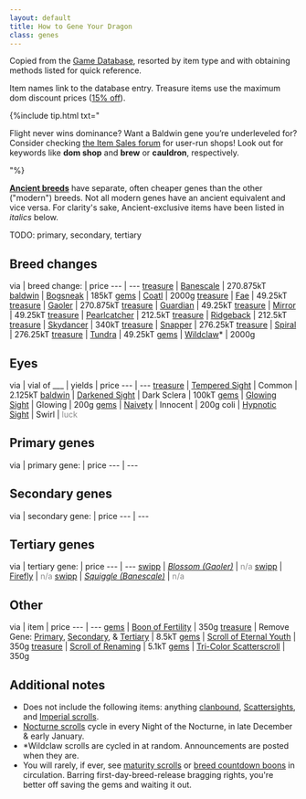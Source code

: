 ```yaml
---
layout: default
title: How to Gene Your Dragon
class: genes
---
```

Copied from the [Game Database](https://www1.flightrising.com/game-database/items/specialty), resorted by item type and with obtaining methods listed for quick reference.

Item names link to the database entry. Treasure items use the maximum dom discount prices ([15% off](https://www.wolframalpha.com/input/?i=normalPrice+-+%28normalPrice*0.15%29%3D)).

{%include tip.html txt="<p>Flight never wins dominance? Want a Baldwin gene you’re underleveled for? Consider checking <a href='https://www1.flightrising.com/forums/ibaz'>the Item Sales forum</a> for user-run shops! Look out for keywords like <b>dom shop</b> and <strong>brew</strong> or <b>cauldron</b>, respectively.</p>"%}

<span style="ac">**[Ancient breeds](https://www1.flightrising.com/forums/ann/2666061)**</span> have separate, often cheaper genes than the other ("modern") breeds. Not all modern genes have an ancient equivalent and vice versa. For clarity's sake, Ancient-exclusive items have been listed in <i>italics</i> below.

TODO: primary, secondary, tertiary

## Breed changes

via | <span class="redundant">breed change:</span> | price
--- | ---
[treasure](https://flightrising.com/main.php?p=market&tab=spec) | [Banescale](https://www1.flightrising.com/game-database/item/32411) | 270.875kT
[baldwin](https://www1.flightrising.com/trading/baldwin/create) | [Bogsneak](https://www1.flightrising.com/game-database/item/19565) | 185kT
[gems](https://flightrising.com/main.php?p=market&tab=spec&type=1) | [Coatl](https://www1.flightrising.com/game-database/item/2424) | 2000g
[treasure](https://flightrising.com/main.php?p=market&tab=spec) | [Fae](https://www1.flightrising.com/game-database/item/555) | 49.25kT
[treasure](https://flightrising.com/main.php?p=market&tab=spec) | [Gaoler](https://www1.flightrising.com/game-database/item/30148) | 270.875kT
[treasure](https://flightrising.com/main.php?p=market&tab=spec) | [Guardian](https://www1.flightrising.com/game-database/item/556) | 49.25kT
[treasure](https://flightrising.com/main.php?p=market&tab=spec) | [Mirror](https://www1.flightrising.com/game-database/item/557) | 49.25kT
[treasure](https://flightrising.com/main.php?p=market&tab=spec) | [Pearlcatcher](https://www1.flightrising.com/game-database/item/558) | 212.5kT
[treasure](https://flightrising.com/main.php?p=market&tab=spec) | [Ridgeback](https://www1.flightrising.com/game-database/item/559) | 212.5kT
[treasure](https://flightrising.com/main.php?p=market&tab=spec) | [Skydancer](https://www1.flightrising.com/game-database/item/1583) | 340kT
[treasure](https://flightrising.com/main.php?p=market&tab=spec) | [Snapper](https://www1.flightrising.com/game-database/item/719) | 276.25kT
[treasure](https://flightrising.com/main.php?p=market&tab=spec) | [Spiral](https://www1.flightrising.com/game-database/item/560) | 276.25kT
[treasure](https://flightrising.com/main.php?p=market&tab=spec) | [Tundra](https://www1.flightrising.com/game-database/item/561) | 49.25kT
[gems](https://flightrising.com/main.php?p=market&tab=spec&type=1) | [Wildclaw](https://www1.flightrising.com/game-database/item/717)\* | 2000g

## Eyes

via | vial of ___ | yields | price
--- | ---
[treasure](https://flightrising.com/main.php?p=market&tab=spec) | [Tempered Sight](https://www1.flightrising.com/game-database/item/26849) | Common | 2.125kT
[baldwin](https://www1.flightrising.com/trading/baldwin/create) | [Darkened Sight](https://www1.flightrising.com/game-database/item/28069) | Dark Sclera | 100kT
[gems](https://flightrising.com/main.php?p=market&tab=spec&type=1) | [Glowing Sight](https://www1.flightrising.com/game-database/item/26775) | Glowing | 200g
[gems](https://flightrising.com/main.php?p=market&tab=spec&type=1) | [Naivety](https://www1.flightrising.com/game-database/item/31794) | Innocent | 200g
coli | [Hypnotic Sight](https://www1.flightrising.com/game-database/item/29585) | Swirl | <span style="opacity:.5">luck</span>

## Primary genes

via | <span class="redundant">primary gene:</span> | price
--- | ---

## Secondary genes

via | <span class="redundant">secondary gene:</span> | price
--- | ---

## Tertiary genes

via | <span class="redundant">tertiary gene:</span> | price
--- | ---
[swipp](https://www1.flightrising.com/trading/swipp/catalog) | <i>[Blossom (Gaoler)](https://www1.flightrising.com/game-database/item/30955)</i> | <span style="opacity:.5">n/a</span>
[swipp](https://www1.flightrising.com/trading/swipp/catalog) | [Firefly](https://www1.flightrising.com/game-database/item/26606) | <span style="opacity:.5">n/a</span>
[swipp](https://www1.flightrising.com/trading/swipp/catalog) | <i>[Squiggle (Banescale)](https://www1.flightrising.com/game-database/item/32554)</i> | <span style="opacity:.5">n/a</span>

## Other

via | item | price
--- | ---
[gems](https://flightrising.com/main.php?p=market&tab=spec&type=1) | [Boon of Fertility](https://www1.flightrising.com/game-database/item/745) | 350g
[treasure](https://flightrising.com/main.php?p=market&tab=spec) | Remove Gene: [Primary](https://www1.flightrising.com/game-database/item/567), [Secondary](https://www1.flightrising.com/game-database/item/568), & [Tertiary](https://www1.flightrising.com/game-database/item/569) | 8.5kT
[gems](https://flightrising.com/main.php?p=market&tab=spec&type=1) | [Scroll of Eternal Youth](https://www1.flightrising.com/game-database/item/572) | 350g
[treasure](https://flightrising.com/main.php?p=market&tab=spec) | [Scroll of Renaming](https://www1.flightrising.com/game-database/item/570) | 5.1kT
[gems](https://flightrising.com/main.php?p=market&tab=spec&type=1) | [Tri-Color Scatterscroll](https://www1.flightrising.com/game-database/item/1566) | 350g

## Additional notes

- Does not include the following items: anything [clanbound](https://www1.flightrising.com/forums/help/2688565), [Scattersights](https://www1.flightrising.com/forums/ann/2452352), and [Imperial scrolls](https://www.kickstarter.com/projects/stormlightworkshop/flight-rising-0).
- [Nocturne scrolls](https://www1.flightrising.com/game-database/item/7692) cycle in every Night of the Nocturne, in late December & early January.
- \*Wildclaw scrolls are cycled in at random. Announcements are posted when they are.
- You will rarely, if ever, see [maturity scrolls](https://www1.flightrising.com/game-database/item/573) or [breed countdown boons](https://www1.flightrising.com/game-database/item/26086) in circulation. Barring first-day-breed-release bragging rights, you're better off saving the gems and waiting it out.